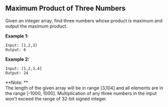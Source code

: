 ## Maximum Product of Three Numbers

Given an integer array, find three numbers whose product is maximum and output the maximum product.

**Example 1:**
```
Input: [1,2,3]
Output: 6
```
**Example 2:**
```
Input: [1,2,3,4]
Output: 24
```
**Note: **   
The length of the given array will be in range [3,104] and all elements are in the range [-1000, 1000].
Multiplication of any three numbers in the input won't exceed the range of 32-bit signed integer.

